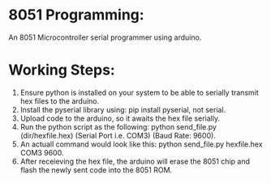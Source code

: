 # 8051 Programming:
An 8051 Microcontroller serial programmer using arduino.

# Working Steps:
1. Ensure python is installed on your system to be able to serially transmit hex files to the arduino.
2. Install the pyserial library using: pip install pyserial, not serial.
3. Upload code to the arduino, so it awaits the hex file serially.
4. Run the python script as the following: python send_file.py (dir/hexfile.hex) (Serial Port i.e. COM3) (Baud Rate: 9600).
5. An actuall command would look like this: python send_file.py hexfile.hex COM3 9600.
6. After receieving the hex file, the arduino will erase the 8051 chip and flash the newly sent code into the 8051 ROM.
